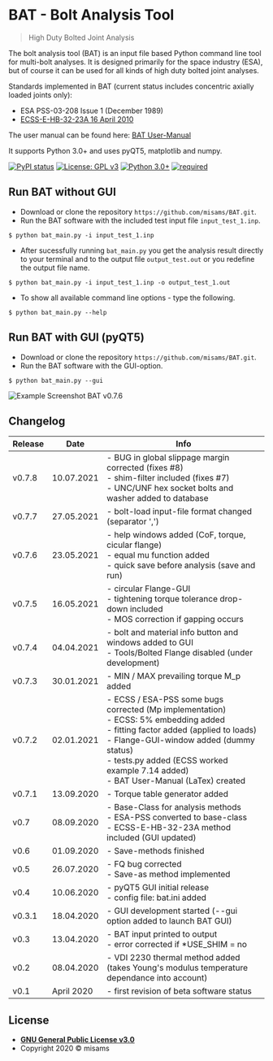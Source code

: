 # BAT - Bolt Analysis Tool
> High Duty Bolted Joint Analysis

The bolt analysis tool (BAT) is an input file based Python command line tool for multi-bolt analyses. It is designed primarily for the space industry (ESA), but of course it can be used for all kinds of high duty bolted joint analyses. 

Standards implemented in BAT (current status includes concentric axially loaded joints only):
- ESA PSS-03-208 Issue 1 (December 1989)
- [ECSS-E-HB-32-23A 16 April 2010](https://ecss.nl/hbstms/ecss-e-hb-32-23a-threaded-fasteners-handbook/)

The user manual can be found here: [BAT User-Manual](https://github.com/misams/BAT/blob/master/BAT/doc/BAT_doc/LaTex/BAT_UserManual.pdf)

It supports Python 3.0+ and uses pyQT5, matplotlib and numpy.

[![PyPI status](https://img.shields.io/pypi/status/ansicolortags.svg)](https://pypi.python.org/pypi/ansicolortags/)
[![License: GPL v3](https://img.shields.io/badge/License-GPLv3-blue.svg)](https://www.gnu.org/licenses/gpl-3.0)
[![Python 3.0+](https://img.shields.io/badge/Python-3.0%2B-success)](https://www.python.org)
[![required](https://img.shields.io/badge/required-pyQt5%2C%20matplotlib%2C%20numpy-success)]()

## Run BAT without GUI
 
- Download or clone the repository `https://github.com/misams/BAT.git`.
- Run the BAT software with the included test input file `input_test_1.inp`.
```shell
$ python bat_main.py -i input_test_1.inp
```
- After sucessfully running `bat_main.py` you get the analysis result directly to your terminal and to the output file `output_test.out` or you redefine the output file name.
```shell
$ python bat_main.py -i input_test_1.inp -o output_test_1.out
```
- To show all available command line options - type the following.
```shell
$ python bat_main.py --help
```

## Run BAT with GUI (pyQT5)

- Download or clone the repository `https://github.com/misams/BAT.git`.
- Run the BAT software with the GUI-option.
```shell
$ python bat_main.py --gui
```
![Example Screenshot BAT v0.7.6](https://github.com/misams/BAT/blob/master/BAT/doc/bat_example.png)

## Changelog

Release | Date | Info
--- | --- | ---
v0.7.8 | 10.07.2021 |- BUG in global slippage margin corrected (fixes #8)<br>- shim-filter included (fixes #7)<br>- UNC/UNF hex socket bolts and washer added to database
v0.7.7 | 27.05.2021 |- bolt-load input-file format changed (separator ',')
v0.7.6 | 23.05.2021 |- help windows added (CoF, torque, cicular flange)<br>- equal mu function added<br>- quick save before analysis (save and run)
v0.7.5 | 16.05.2021 | - circular Flange-GUI<br>- tightening torque tolerance drop-down included<br>- MOS correction if gapping occurs
v0.7.4 | 04.04.2021 | - bolt and material info button and windows added to GUI<br>- Tools/Bolted Flange disabled (under development)
v0.7.3 | 30.01.2021 | - MIN / MAX prevailing torque M_p added
v0.7.2 | 02.01.2021 | - ECSS / ESA-PSS some bugs corrected (Mp implementation)<br>- ECSS: 5% embedding added<br>- fitting factor added (applied to loads)<br>- Flange-GUI-window added (dummy status)<br>- tests.py added (ECSS worked example 7.14 added)<br>- BAT User-Manual (LaTex) created
v0.7.1 | 13.09.2020 | - Torque table generator added
v0.7 | 08.09.2020 | - Base-Class for analysis methods<br>- ESA-PSS converted to base-class<br>- ECSS-E-HB-32-23A method included (GUI updated)
v0.6 | 01.09.2020 | - Save-methods finished
v0.5 | 26.07.2020 | - FQ bug corrected<br>- Save-as method implemented
v0.4 | 10.06.2020 | - pyQT5 GUI initial release<br>- config file: bat.ini added
v0.3.1 | 18.04.2020 | - GUI development started (--gui option added to launch BAT GUI)
v0.3 | 13.04.2020 | - BAT input printed to output<br>- error corrected if *USE_SHIM = no
v0.2 | 08.04.2020 | - VDI 2230 thermal method added (takes Young's modulus temperature dependance into account)
v0.1 | April 2020 | - first revision of beta software status

## License

- **[GNU General Public License v3.0](https://www.gnu.org/licenses/gpl-3.0.txt)**
- Copyright 2020 © misams

